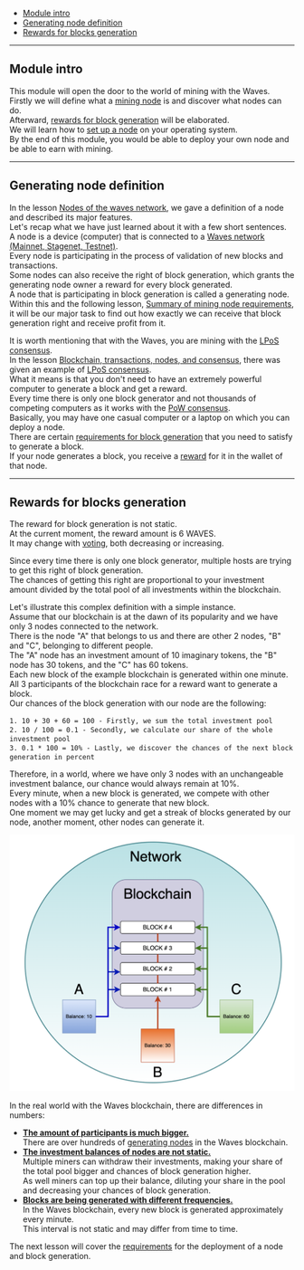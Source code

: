 - [Module intro](#module-intro)
- [Generating node definition](#generating-node-definition)
- [Rewards for blocks generation](#rewards-for-blocks-generation)

---

## Module intro ##

This module will open the door to the world of mining with the Waves.  
Firstly we will define what a [mining node](#miner-node-definition) is and discover what nodes can do.  
Afterward, [rewards for block generation]() will be elaborated.  
We will learn how to [set up a node]() on your operating system.  
By the end of this module, you would be able to deploy your own node and be able to earn with mining.  

---

## Generating node definition ##

In the lesson [Nodes of the waves network](), we gave a definition of a node and described its major features.  
Let's recap what we have just learned about it with a few short sentences.  
A node is a device (computer) that is connected to a [Waves network (Mainnet, Stagenet, Testnet)]().  
Every node is participating in the process of validation of new blocks and transactions.  
Some nodes can also receive the right of block generation, which grants the generating node owner a reward for every block generated.  
A node that is participating in block generation is called a generating node.  
Within this and the following lesson, [Summary of mining node requirements](), it will be our major task to find out how exactly we can receive that block generation right and receive profit from it.  

It is worth mentioning that with the Waves, you are mining with the [LPoS consensus]().  
In the lesson [Blockchain, transactions, nodes, and consensus](), there was given an example of [LPoS consensus]().  
What it means is that you don't need to have an extremely powerful computer to generate a block and get a reward.  
Every time there is only one block generator and not thousands of competing computers as it works with the [PoW consensus]().  
Basically, you may have one casual computer or a laptop on which you can deploy a node.  
There are certain [requirements for block generation]() that you need to satisfy to generate a block.  
If your node generates a block, you receive a [reward](#rewards-for-blocks-generation) for it in the wallet of that node.  


---

## Rewards for blocks generation ##

The reward for block generation is not static.  
At the current moment, the reward amount is 6 WAVES.  
It may change with [voting](https://docs.waves.tech/en/blockchain/mining/mining-reward#voting), both decreasing or increasing.  

Since every time there is only one block generator, multiple hosts are trying to get this right of block generation.  
The chances of getting this right are proportional to your investment amount divided by the total pool of all investments within the blockchain.  
  
Let's illustrate this complex definition with a simple instance.  
Assume that our blockchain is at the dawn of its popularity and we have only 3 nodes connected to the network.  
There is the node "A" that belongs to us and there are other 2 nodes, "B" and "C", belonging to different people.   
The "A" node has an investment amount of 10 imaginary tokens, the "B" node has 30 tokens, and the "C" has 60 tokens.  
Each new block of the example blockchain is generated within one minute.  
All 3 participants of the blockchain race for a reward want to generate a block.  
Our chances of the block generation with our node are the following:
```
1. 10 + 30 + 60 = 100 - Firstly, we sum the total investment pool 
2. 10 / 100 = 0.1 - Secondly, we calculate our share of the whole investment pool
3. 0.1 * 100 = 10% - Lastly, we discover the chances of the next block generation in percent
```
Therefore, in a world, where we have only 3 nodes with an unchangeable investment balance, our chance would always remain at 10%.  
Every minute, when a new block is generated, we compete with other nodes with a 10% chance to generate that new block.  
One moment we may get lucky and get a streak of blocks generated by our node, another moment, other nodes can generate it.

![](./images/blockgen.png)  

In the real world with the Waves blockchain, there are differences in numbers:
- **<u>The amount of participants is much bigger.</u>**  
    There are over hundreds of [generating nodes](https://dev.pywaves.org/30dGenerators) in the Waves blockchain.
- **<u>The investment balances of nodes are not static.</u>**  
    Multiple miners can withdraw their investments, making your share of the total pool bigger and chances of block generation higher.  
    As well miners can top up their balance, diluting your share in the pool and decreasing your chances of block generation.  
- **<u>Blocks are being generated with different frequencies.</u>**  
    In the Waves blockchain, every new block is generated approximately every minute.  
    This interval is not static and may differ from time to time.  
 
The next lesson will cover the [requirements]() for the deployment of a node and block generation.  


  
